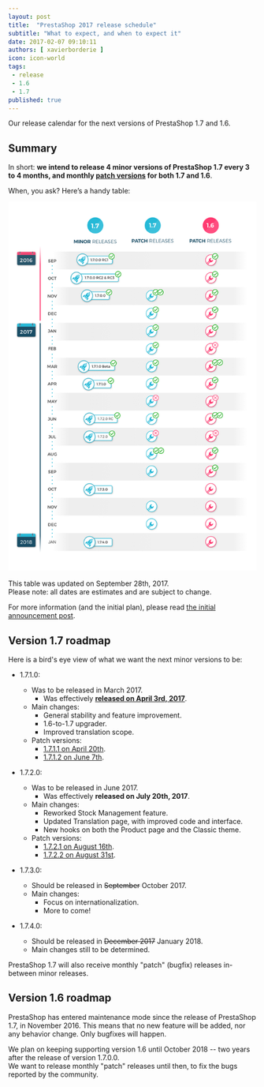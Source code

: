 ```yaml
---
layout: post
title:  "PrestaShop 2017 release schedule"
subtitle: "What to expect, and when to expect it"
date: 2017-02-07 09:10:11
authors: [ xavierborderie ]
icon: icon-world
tags:
 - release
 - 1.6
 - 1.7
published: true
---
```


Our release calendar for the next versions of PrestaShop 1.7 and 1.6.


## Summary

In short: **we intend to release 4 minor versions of PrestaShop 1.7 every 3 to 4 months, and monthly [patch versions](http://build.prestashop.com/news/a-more-semantic-versioning-scheme/#semwhat) for both 1.7 and 1.6**.

When, you ask? Here’s a handy table:

![Prestashop 2017 release schedule](/assets/images/2017/09/2017-release-schedule-septemberUpdate.jpg)

This table was updated on September 28th, 2017.<br/>
Please note: all dates are estimates and are subject to change.

For more information (and the initial plan), please read [the initial announcement  post](http://build.prestashop.com/news/announcing-our-2017-release-schedule/).


## Version 1.7 roadmap

Here is a bird's eye view of what we want the next minor versions to be:

* 1.7.1.0:
  * Was to be released in March 2017.
    * Was effectively **[released on April 3rd, 2017](http://build.prestashop.com/news/prestashop-1-7-1-0-available/)**.
  * Main changes:
    * General stability and feature improvement.
    * 1.6-to-1.7 upgrader.
    * Improved translation scope.
  * Patch versions:
    * [1.7.1.1 on April 20th](http://build.prestashop.com/news/prestashop-1-7-1-1-maintenance-release/).
    * [1.7.1.2 on June 7th](http://build.prestashop.com/news/prestashop-1-7-1-2-maintenance-release/).

* 1.7.2.0:
  * Was to be released in June 2017.
    * Was effectively **released on July 20th, 2017**.
  * Main changes:
    * Reworked Stock Management feature.
    * Updated Translation page, with improved code and interface.
    * New hooks on both the Product page and the Classic theme.
  * Patch versions:
    * [1.7.2.1 on August 16th](http://build.prestashop.com/news/prestashop-1-7-2-1-maintenance-release/).
    * [1.7.2.2 on August 31st](http://build.prestashop.com/news/prestashop-1-7-2-2-maintenance-release/).

* 1.7.3.0:
  * Should be released in <strike>September</strike> October 2017.
  * Main changes:
    * Focus on internationalization.
    * More to come!

* 1.7.4.0:
  * Should be released in <strike>December 2017</strike> January 2018.
  * Main changes still to be determined.
  
PrestaShop 1.7 will also receive monthly "patch" (bugfix) releases in-between minor releases.

  
## Version 1.6 roadmap

PrestaShop has entered maintenance mode since the release of PrestaShop 1.7, in November 2016. This means that no new feature will be added, nor any behavior change. Only bugfixes will happen.

We plan on keeping supporting version 1.6 until October 2018 -- two years after the release of version 1.7.0.0.<br/>
We want to release monthly "patch" releases until then, to fix the bugs reported by the community.
